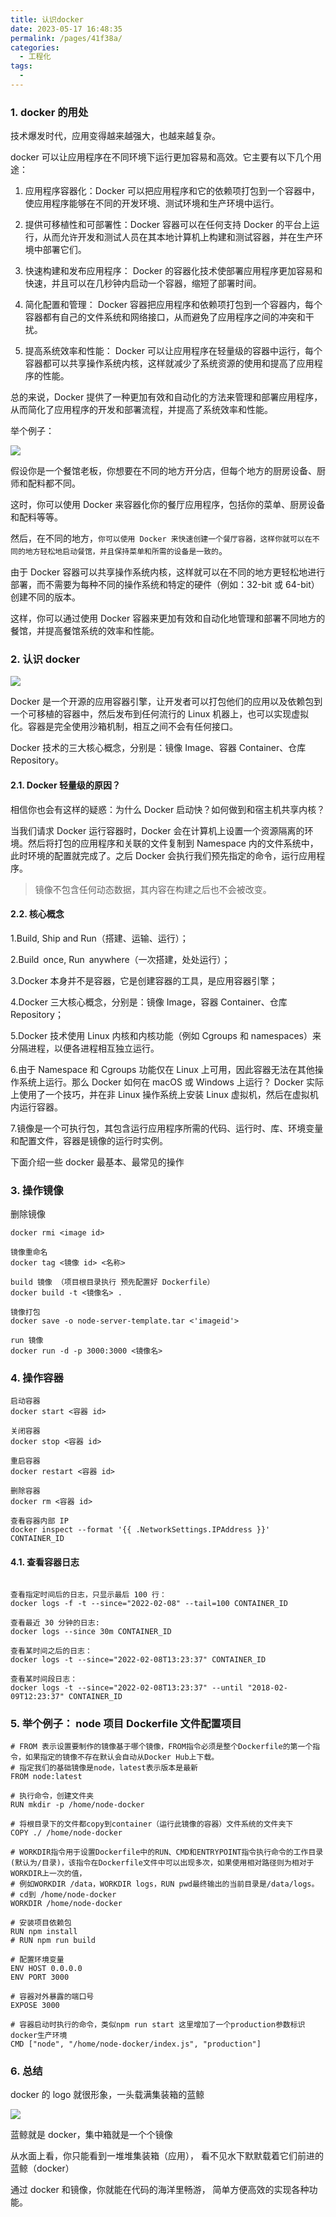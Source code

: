 ```yaml
---
title: 认识docker
date: 2023-05-17 16:48:35
permalink: /pages/41f38a/
categories:
  - 工程化
tags:
  - 
---
```

### 1. docker 的用处

技术爆发时代，应用变得越来越强大，也越来越复杂。

docker 可以让应用程序在不同环境下运行更加容易和高效。它主要有以下几个用途：

1. 应用程序容器化：Docker 可以把应用程序和它的依赖项打包到一个容器中，使应用程序能够在不同的开发环境、测试环境和生产环境中运行。

2. 提供可移植性和可部署性：Docker 容器可以在任何支持 Docker 的平台上运行，从而允许开发和测试人员在其本地计算机上构建和测试容器，并在生产环境中部署它们。

3. 快速构建和发布应用程序： Docker 的容器化技术使部署应用程序更加容易和快速，并且可以在几秒钟内启动一个容器，缩短了部署时间。

4. 简化配置和管理： Docker 容器把应用程序和依赖项打包到一个容器内，每个容器都有自己的文件系统和网络接口，从而避免了应用程序之间的冲突和干扰。

5. 提高系统效率和性能： Docker 可以让应用程序在轻量级的容器中运行，每个容器都可以共享操作系统内核，这样就减少了系统资源的使用和提高了应用程序的性能。

总的来说，Docker 提供了一种更加有效和自动化的方法来管理和部署应用程序，从而简化了应用程序的开发和部署流程，并提高了系统效率和性能。

举个例子：

![](https://raw.gitmirror.com/GanChuanYin/picture/main/blog/20230517165735.png)

假设你是一个餐馆老板，你想要在不同的地方开分店，但每个地方的厨房设备、厨师和配料都不同。

这时，你可以使用 Docker 来容器化你的餐厅应用程序，包括你的菜单、厨房设备和配料等等。

然后，在不同的地方，`你可以使用 Docker 来快速创建一个餐厅容器，这样你就可以在不同的地方轻松地启动餐馆，并且保持菜单和所需的设备是一致的`。

由于 Docker 容器可以共享操作系统内核，这样就可以在不同的地方更轻松地进行部署，而不需要为每种不同的操作系统和特定的硬件（例如：32-bit 或 64-bit）创建不同的版本。

这样，你可以通过使用 Docker 容器来更加有效和自动化地管理和部署不同地方的餐馆，并提高餐馆系统的效率和性能。

### 2. 认识 docker

![](https://raw.gitmirror.com/GanChuanYin/picture/main/blog/20230517170138.png)

Docker 是一个开源的应用容器引擎，让开发者可以打包他们的应用以及依赖包到一个可移植的容器中，然后发布到任何流行的 Linux 机器上，也可以实现虚拟化。容器是完全使用沙箱机制，相互之间不会有任何接口。

Docker 技术的三大核心概念，分别是：镜像 Image、容器 Container、仓库 Repository。

#### 2.1. Docker 轻量级的原因？

相信你也会有这样的疑惑：为什么 Docker 启动快？如何做到和宿主机共享内核？

当我们请求 Docker 运行容器时，Docker 会在计算机上设置一个资源隔离的环境。然后将打包的应用程序和关联的文件复制到 Namespace 内的文件系统中，此时环境的配置就完成了。之后 Docker 会执行我们预先指定的命令，运行应用程序。

> 镜像不包含任何动态数据，其内容在构建之后也不会被改变。

#### 2.2. 核心概念

1.Build, Ship and Run（搭建、运输、运行）；

2.Build once, Run anywhere（一次搭建，处处运行）；

3.Docker 本身并不是容器，它是创建容器的工具，是应用容器引擎；

4.Docker 三大核心概念，分别是：镜像 Image，容器 Container、仓库 Repository；

5.Docker 技术使用 Linux 内核和内核功能（例如 Cgroups 和 namespaces）来分隔进程，以便各进程相互独立运行。

6.由于 Namespace 和 Cgroups 功能仅在 Linux 上可用，因此容器无法在其他操作系统上运行。那么 Docker 如何在 macOS 或 Windows 上运行？ Docker 实际上使用了一个技巧，并在非 Linux 操作系统上安装 Linux 虚拟机，然后在虚拟机内运行容器。

7.镜像是一个可执行包，其包含运行应用程序所需的代码、运行时、库、环境变量和配置文件，容器是镜像的运行时实例。

下面介绍一些 docker 最基本、最常见的操作

### 3. 操作镜像

删除镜像

```shell
docker rmi <image id>

镜像重命名
docker tag <镜像 id> <名称>

build 镜像 （项目根目录执行 预先配置好 Dockerfile）
docker build -t <镜像名> .

镜像打包
docker save -o node-server-template.tar <'imageid'>

run 镜像
docker run -d -p 3000:3000 <镜像名>
```

### 4. 操作容器

```shell
启动容器
docker start <容器 id>

关闭容器
docker stop <容器 id>

重启容器
docker restart <容器 id>

删除容器
docker rm <容器 id>

查看容器内部 IP
docker inspect --format '{{ .NetworkSettings.IPAddress }}' CONTAINER_ID
```

#### 4.1. 查看容器日志

```shell

查看指定时间后的日志，只显示最后 100 行：
docker logs -f -t --since="2022-02-08" --tail=100 CONTAINER_ID

查看最近 30 分钟的日志:
docker logs --since 30m CONTAINER_ID

查看某时间之后的日志：
docker logs -t --since="2022-02-08T13:23:37" CONTAINER_ID

查看某时间段日志：
docker logs -t --since="2022-02-08T13:23:37" --until "2018-02-09T12:23:37" CONTAINER_ID
```

### 5. 举个例子： node 项目 Dockerfile 文件配置项目

```shell
# FROM 表示设置要制作的镜像基于哪个镜像，FROM指令必须是整个Dockerfile的第一个指令，如果指定的镜像不存在默认会自动从Docker Hub上下载。
# 指定我们的基础镜像是node，latest表示版本是最新
FROM node:latest

# 执行命令，创建文件夹
RUN mkdir -p /home/node-docker

# 将根目录下的文件都copy到container（运行此镜像的容器）文件系统的文件夹下
COPY ./ /home/node-docker

# WORKDIR指令用于设置Dockerfile中的RUN、CMD和ENTRYPOINT指令执行命令的工作目录(默认为/目录)，该指令在Dockerfile文件中可以出现多次，如果使用相对路径则为相对于WORKDIR上一次的值，
# 例如WORKDIR /data，WORKDIR logs，RUN pwd最终输出的当前目录是/data/logs。
# cd到 /home/node-docker
WORKDIR /home/node-docker

# 安装项目依赖包
RUN npm install
# RUN npm run build

# 配置环境变量
ENV HOST 0.0.0.0
ENV PORT 3000

# 容器对外暴露的端口号
EXPOSE 3000

# 容器启动时执行的命令，类似npm run start 这里增加了一个production参数标识docker生产环境
CMD ["node", "/home/node-docker/index.js", "production"]

```

### 6. 总结

docker 的 logo 就很形象，一头载满集装箱的蓝鲸

![](https://raw.gitmirror.com/GanChuanYin/picture/main/blog/20230517170138.png)

蓝鲸就是 docker，集中箱就是一个个镜像

从水面上看，你只能看到一堆堆集装箱（应用）， 看不见水下默默载着它们前进的蓝鲸（docker）

通过 docker 和镜像，你就能在代码的海洋里畅游， 简单方便高效的实现各种功能。
